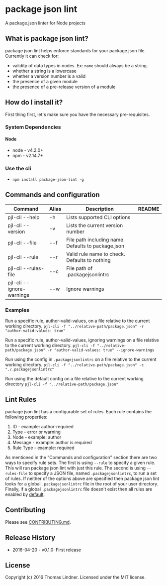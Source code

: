 # package json lint

A package.json linter for Node projects

## What is package json lint?

package json lint helps enforce standards for your package.json file.
Currently it can check for:

* validity of data types in nodes. Ex: `name` should always be a string.
* whether a string is a lowercase
* whether a version number is a valid
* the presence of a given module
* the presence of a pre-release version of a module

## How do I install it?

First thing first, let's make sure you have the necessary pre-requisites.

### System Dependencies

#### Node

* node - v4.2.0+
* npm - v2.14.7+

### Use the cli

* `npm install package-json-lint -g`

## Commands and configuration

| Command | Alias | Description | README |
|---|---|---|---|
| pjl-cli --help | -h | Lists supported CLI options |
| pjl-cli --version | -v | Lists the current version number |
| pjl-cli --file <file path> | --f | File path including name. Defaults to package.json |
| pjl-cli --rule <rule name> | --r | Valid rule name to check. Defaults to nothing |
| pjl-cli --rules-file <file path> | --c | File path of .packagejsonlintrc |
| pjl-cli --ignore-warnings | --w | Ignore warnings |

### Examples

Run a specific rule, author-valid-values, on a file relative to the current working directory.
`pjl-cli -f "../relative-path/package.json" -r "author-valid-values: true"`

Run a specific rule, author-valid-values, ignoring warnings on a file relative to the current working directory.
`pjl-cli -f "../relative-path/package.json" -r "author-valid-values: true" --ignore-warnings`

Run using the config in `.packagejsonlintrc` on a file relative to the current working directory.
`pjl-cli -f "../relative-path/package.json" -c "./.packagejsonlintrc"`

Run using the default config on a file relative to the current working directory
`pjl-cli -f "../relative-path/package.json"`

## Lint Rules

package json lint has a configurable set of rules. Each rule contains the following properties:

  1. ID - example: author-required
  2. Type - error or warning
  3. Node - example: author
  4. Message - example: author is required
  5. Rule Type - example: required

As mentioned in the "Commands and configuration" section there are two ways to specify rule sets. The first is using `--rule` to specify a given rule. This will run package json lint with just this rule. The second is using `--rules-file` to specify a JSON file, named `.packagejsonlintrc`, to run a set of rules. If neither of the options above are specified then package json lint looks for a global `.packagejsonlintrc` file in the root of your user directory. Finally, if a global `.packagejsonlintrc` file doesn't exist then all rules are enabled by [default](src/defaultConfig.js).

## Contributing

Please see [CONTRIBUTING.md](CONTRIBUTING.md).

## Release History

* 2016-04-20 - v0.1.0: First release

## License

Copyright (c) 2016 Thomas Lindner. Licensed under the MIT license.
